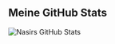 ## Meine GitHub Stats
![Nasirs GitHub Stats](https://github-readme-stats.vercel.app/api?username=DeveloperNasir030&show_icons=true&theme=dracula)
